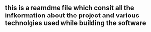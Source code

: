 ## this is a reamdme file which consit all the infkormation about the project and various technolgies used while building the software